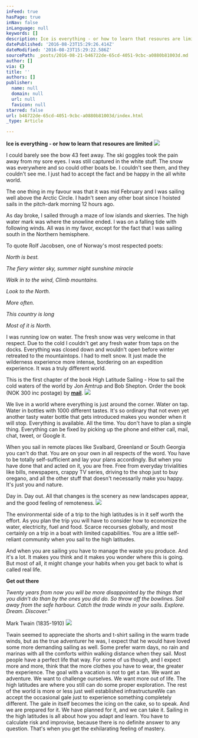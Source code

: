 ```yaml
---
inFeed: true
hasPage: true
inNav: false
inLanguage: null
keywords: []
description: Ice is everything - or how to learn that resoures are limited
datePublished: '2016-08-23T15:29:26.414Z'
dateModified: '2016-08-23T15:29:22.586Z'
sourcePath: _posts/2016-08-21-b46722de-65cd-4051-9cbc-a0880b81003d.md
author: []
via: {}
title: ''
authors: []
publisher:
  name: null
  domain: null
  url: null
  favicon: null
starred: false
url: b46722de-65cd-4051-9cbc-a0880b81003d/index.html
_type: Article

---
```

**Ice is everything - or how to learn that resoures are limited**
![](https://the-grid-user-content.s3-us-west-2.amazonaws.com/1baf61b3-9043-40b5-8c57-8409e18f3ecb.jpg)

I could barely see the bow 43 feet away. The ski goggles took the pain away from my sore eyes. I was still captured in the white stuff. The snow was everywhere and so could other boats be. I couldn't see them, and they couldn't see me. I just had to accept the fact and be happy in the all white world.

The one thing in my favour was that it was mid February and I was sailing well above the Arctic Circle. I hadn't seen any other boat since I hoisted sails in the pitch-dark morning 12 hours ago.

As day broke, I sailed through a maze of low islands and skerries. The high water mark was where the snowline ended. I was on a falling tide with following winds. All was in my favor, except for the fact that I was sailing south in the Northern hemisphere.

To quote Rolf Jacobsen, one of Norway's most respected poets:

_North is best._

_The fiery winter sky, summer night sunshine miracle_

_Walk in to the wind, Climb mountains._

_Look to the North._

_More often._

_This country is long_

_Most of it is North._

I was running low on water. The fresh snow was very welcome in that respect. Due to the cold I couldn't get any fresh water from taps on the docks. Everything was closed down and wouldn't open before winter retreated to the mountaintops. I had to melt snow. It just made the wilderness experience more intense, bordering on an expedition experience. It was a truly different world.

This is the first chapter of the book High Latitude Sailing - How to sail the cold waters of the world by Jon Amtrup and Bob Shepton. Order the book (NOK 300 inc postage) by **[mail][0]**.
![](https://the-grid-user-content.s3-us-west-2.amazonaws.com/0dd5821a-b7bc-4810-88d1-9451a02e0859.jpg)

We live in a world where everything is just around the corner. Water on tap. Water in bottles with 1000 different tastes. It's so ordinary that not even yet another tasty water bottle that gets introduced makes you wonder when it will stop. Everything is available. All the time. You don't have to plan a single thing. Everything can be fixed by picking up the phone and either call, mail, chat, tweet, or Google it.

When you sail in remote places like Svalbard, Greenland or South Georgia you can't do that. You are on your own in all respects of the word. You have to be totally self-sufficient and lay your plans accordingly. But when you have done that and acted on it, you are free. Free from everyday trivialities like bills, newspapers, crappy TV series, driving to the shop just to buy oregano, and all the other stuff that doesn't necessarily make you happy. It's just you and nature.

Day in. Day out. All that changes is the scenery as new landscapes appear, and the good feeling of remoteness.
![](https://the-grid-user-content.s3-us-west-2.amazonaws.com/5cb3341b-e627-4ed7-b229-a03c93a7b972.jpg)

The environmental side of a trip to the high latitudes is in it self worth the effort. As you plan the trip you will have to consider how to economize the water, electricity, fuel and food. Scarce recourses globally, and most certainly on a trip in a boat with limited capabilities. You are a little self-reliant community when you sail to the high latitudes.

And when you are sailing you have to manage the waste you produce. And it's a lot. It makes you think and it makes you wonder where this is going. But most of all, it might change your habits when you get back to what is called real life.

**Get out there**

_Twenty years from now you will be more disappointed by the things that you didn't do than by the ones you did do. So throw off the bowlines. Sail away from the safe harbour. Catch the trade winds in your sails. Explore. Dream. Discover."_

Mark Twain (1835-1910)
![](https://the-grid-user-content.s3-us-west-2.amazonaws.com/ac707496-05b0-4360-beed-8585f35ceaab.jpg)

Twain seemed to appreciate the shorts and t-shirt sailing in the warm trade winds, but as the true adventurer he was, I expect that he would have loved some more demanding sailing as well. Some prefer warm days, no rain and marinas with all the comforts within walking distance when they sail. Most people have a perfect life that way. For some of us though, and I expect more and more, think that the more clothes you have to wear, the greater the experience. The goal with a vacation is not to get a tan. We want an adventure. We want to challenge ourselves. We want more out of life. The high latitudes are where you still can do some proper exploration. The rest of the world is more or less just well established infrastructureWe can accept the occasional gale just to experience something completely different. The gale in itself becomes the icing on the cake, so to speak. And we are prepared for it. We have planned for it, and we can take it. Sailing in the high latitudes is all about how you adapt and learn. You have to calculate risk and improvise, because there is no definite answer to any question. That's when you get the exhilarating feeling of mastery.

[0]: mailto:jon@explorenorth.no